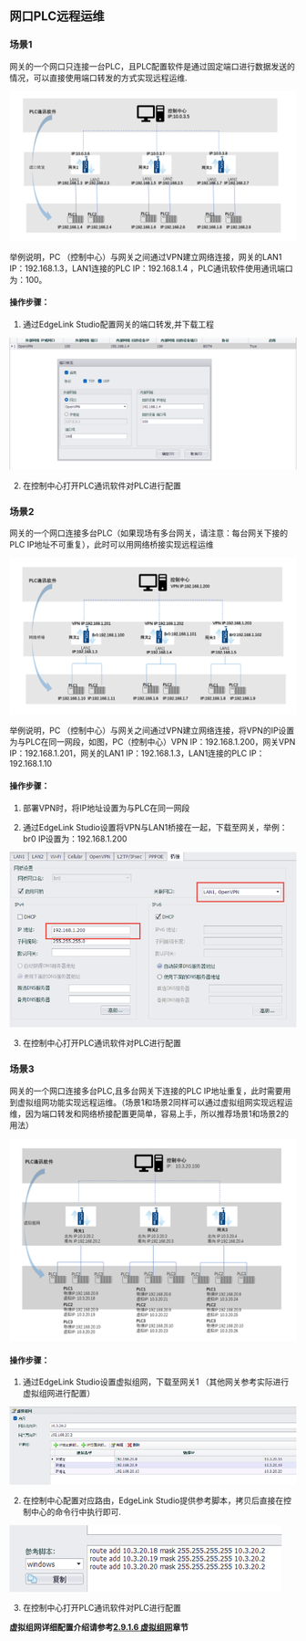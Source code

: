 ## 网口PLC远程运维

### 场景1

网关的一个网口只连接一台PLC，且PLC配置软件是通过固定端口进行数据发送的情况，可以直接使用端口转发的方式实现远程运维.

![](./TCP001.png)


举例说明，PC （控制中心）与网关之间通过VPN建立网络连接，网关的LAN1 IP：192.168.1.3，LAN1连接的PLC IP：192.168.1.4 ，PLC通讯软件使用通讯端口为：100。

#### 操作步骤：

1. 通过EdgeLink Studio配置网关的端口转发,并下载工程    

![](./TCP002.png)

2. 在控制中心打开PLC通讯软件对PLC进行配置


### 场景2

网关的一个网口连接多台PLC（如果现场有多台网关，请注意：每台网关下接的PLC IP地址不可重复），此时可以用网络桥接实现远程运维

![](TCP003.png)

举例说明，PC （控制中心）与网关之间通过VPN建立网络连接，将VPN的IP设置为与PLC在同一网段，如图，PC（控制中心）VPN IP：192.168.1.200，网关VPN IP：192.168.1.201，网关的LAN1 IP：192.168.1.3，LAN1连接的PLC IP：192.168.1.10 

#### 操作步骤：

1. 部署VPN时，将IP地址设置为与PLC在同一网段

2. 通过EdgeLink Studio设置将VPN与LAN1桥接在一起，下载至网关，举例：br0 IP设置为：192.168.1.200

![](TCP004.png)

3. 在控制中心打开PLC通讯软件对PLC进行配置


### 场景3

网关的一个网口连接多台PLC,且多台网关下连接的PLC IP地址重复，此时需要用到虚拟组网功能实现远程运维。（场景1和场景2同样可以通过虚拟组网实现远程运维，因为端口转发和网络桥接配置更简单，容易上手，所以推荐场景1和场景2的用法）

![](TCP005.png)

#### 操作步骤：

1. 通过EdgeLink Studio设置虚拟组网，下载至网关1 （其他网关参考实际进行虚拟组网进行配置）

![](TCP006.png)

2. 在控制中心配置对应路由，EdgeLink Studio提供参考脚本，拷贝后直接在控制中心的命令行中执行即可.

![](TCP007.png)

3. 在控制中心打开PLC通讯软件对PLC进行配置

**虚拟组网详细配置介绍请参考[2.9.1.6 虚拟组网](../systemsetting/VirtualNetwork.html)章节**




